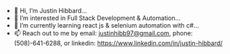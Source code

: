 - 👋 Hi, I’m Justin Hibbard...
- 👀 I’m interested in Full Stack Development & Automation...
- 🌱 I’m currently learning react js & selenium automation with c#...
- 📫 Reach out to me by email: justinhibb97@gmail.com, phone: (508)-641-6288, or linkedin: https://www.linkedin.com/in/justin-hibbard/

<!---
justinhibb97/justinhibb97 is a ✨ special ✨ repository because its `README.md` (this file) appears on your GitHub profile.
You can click the Preview link to take a look at your changes.
--->
